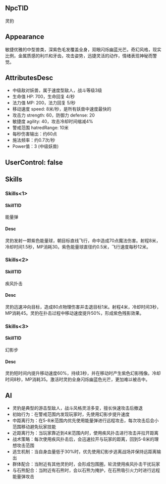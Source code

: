 
## NpcTID
灵豹

## Appearance
敏捷优雅的中型兽类，深紫色毛发覆盖全身，双眼闪烁幽蓝光芒。奇幻风格，现实比例，金属质感的利爪和牙齿，攻击姿势，迅捷灵活的动作，情绪表现神秘而警觉。

## AttributesDesc
- 中级敌对妖兽，属于速度型敌人，战斗等级3级
- 生命值 HP: 700，生命回复 4/秒
- 法力值 MP: 200，法力回复 5/秒
- 移动速度 speed: 8米/秒，是所有妖兽中速度最快的
- 攻击力 strength: 60，防御力 defense: 20
- 敏捷度 agility: 40，攻击冷却时间缩减4%
- 警戒范围 hatredRange: 10米
- 每秒伤害输出：约60点
- 施法频率：约0.7次/秒
- Power值：3 (中级妖兽)

## UserControl: false

## Skills
### Skills<1>
#### SkillTID
能量弹
#### Desc
灵豹发射一颗紫色能量球，朝目标直线飞行，命中造成70点魔法伤害。射程8米，冷却时间1.5秒，MP消耗30。紫色能量球直径约0.5米，飞行速度每秒12米。
### Skills<2>
#### SkillTID
疾风扑击
#### Desc
灵豹迅速冲向目标，造成80点物理伤害并击退目标1米。射程4米，冷却时间3秒，MP消耗45。灵豹在扑击过程中移动速度提升50%，形成紫色残影效果。
### Skills<3>
#### SkillTID
幻影步
#### Desc
灵豹短时间内提升移动速度60%，持续3秒，并在移动时产生紫色幻影残像。冷却时间8秒，MP消耗35。激活时灵豹全身闪烁幽蓝色光芒，更加难以被击中。

## AI
- 灵豹是典型的游击型敌人，战斗风格灵活多变，擅长快速攻击后撤退
- 初始行为：在警戒范围内发现玩家时，先使用幻影步提升速度
- 中距离行为：在5-8米范围内优先使用能量弹进行远程攻击，每次攻击后会小范围移动避免玩家技能
- 近距离行为：当玩家靠近到4米范围内时，使用疾风扑击进行攻击并拉开距离
- 战术策略：每次使用疾风扑击后，会迅速拉开与玩家的距离，回到5-8米的理想攻击范围
- 逃生机制：当自身血量低于30%时，优先使用幻影步逃离战场并保持远距离输出
- 群体配合：当附近有其他灵豹时，会形成包围圈，轮流使用疾风扑击干扰玩家
- 与石熊配合：当附近有石熊时，会以石熊为掩护，在石熊吸引火力时进行远程能量弹攻击
